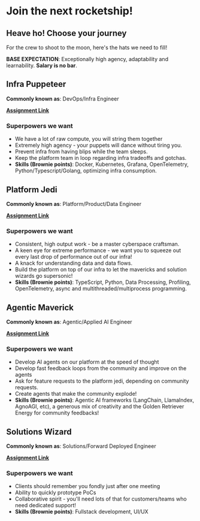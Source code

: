 # Join the next rocketship!

## Heave ho! Choose your journey
For the crew to shoot to the moon, here's the hats we need to fill!

**BASE EXPECTATION**: Exceptionally high agency, adaptability and learnability.
**Salary is no bar**.

## Infra Puppeteer
**Commonly known as**: DevOps/Infra Engineer

[**Assignment Link**](./assignments/infra-assignment.md)

### Superpowers we want
- We have a lot of raw compute, you will string them together
- Extremely high agency - your puppets will dance without tiring you.
- Prevent infra from having blips while the team sleeps.
- Keep the platform team in loop regarding infra tradeoffs and gotchas.
- **Skills (Brownie points)**: Docker, Kubernetes, Grafana, OpenTelemetry, Python/Typescript/Golang, optimizing infra consumption.

## Platform Jedi
**Commonly known as**: Platform/Product/Data Engineer

[**Assignment Link**](./assignments/platform-assignment.md)

### Superpowers we want
- Consistent, high output work - be a master cyberspace craftsman.
- A keen eye for extreme performance - we want you to squeeze out every last drop of performance out of our infra!
- A knack for understanding data and data flows.
- Build the platform on top of our infra to let the mavericks and solution wizards go supersonic!
- **Skills (Brownie points)**: TypeScript, Python, Data Processing, Profiling, OpenTelemetry, async and multithreaded/multiprocess programming.

## Agentic Maverick
**Commonly known as**: Agentic/Applied AI Engineer

[**Assignment Link**](./assignments/agent-assignment.md)

### Superpowers we want
- Develop AI agents on our platform at the speed of thought
- Develop fast feedback loops from the community and improve on the agents
- Ask for feature requests to the platform jedi, depending on community requests.
- Create agents that make the community explode!
- **Skills (Brownie points)**: Agentic AI frameworks (LangChain, LlamaIndex, AgnoAGI, etc), a generous mix of creativity and the Golden Retriever Energy for community feedbacks!

## Solutions Wizard
**Commonly known as**: Solutions/Forward Deployed Engineer

[**Assignment Link**](./assignments/solutions-assignment.md)

### Superpowers we want
- Clients should remember you fondly just after one meeting
- Ability to quickly prototype PoCs
- Collaborative spirit - you'll need lots of that for customers/teams who need dedicated support!
- **Skills (Brownie points)**: Fullstack development, UI/UX
